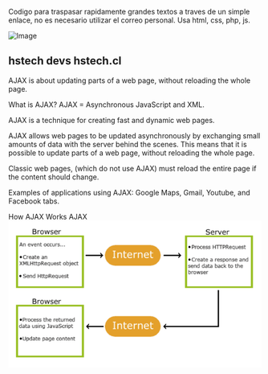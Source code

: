 
Codigo para traspasar rapidamente grandes textos a traves de un simple enlace, no es necesario utilizar el correo personal.
Usa html, css, php, js.

![Image](https://hstech.cl/assets/img/logohstech.png?raw=true)

hstech devs
hstech.cl
-------

AJAX is about updating parts of a web page, without reloading the whole page.

What is AJAX?
AJAX = Asynchronous JavaScript and XML.

AJAX is a technique for creating fast and dynamic web pages.

AJAX allows web pages to be updated asynchronously by exchanging small amounts of data with the server behind the scenes. This means that it is possible to update parts of a web page, without reloading the whole page.

Classic web pages, (which do not use AJAX) must reload the entire page if the content should change.

Examples of applications using AJAX: Google Maps, Gmail, Youtube, and Facebook tabs.

How AJAX Works
AJAX
![Image](https://github.com/Alexanderh1988/EasyCopyPaste/blob/master/how.png?raw=true)

